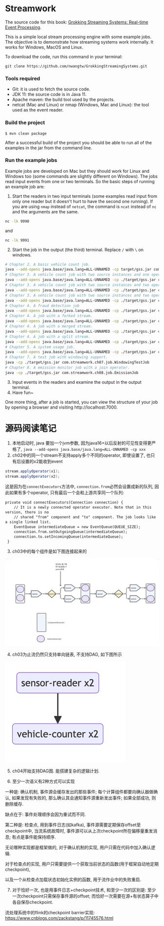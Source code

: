 # Streamwork
The source code for this book: [Grokking Streaming Systems: Real-time Event Processing](https://www.manning.com/books/grokking-streaming-systems).

This is a simple local stream processing engine with some example jobs. The objective is to demonstrate how streaming systems work internally. It works for Windows, MacOS and Linux.

To download the code, run this command in your terminal:
```
git clone https://github.com/nwangtw/GrokkingStreamingSystems.git
```

### Tools required
- Git: it is used to fetch the source code.
- JDK 11: the source code is in Java 11.
- Apache maven: the build tool used by the projects.
- netcat (Mac and Linux) or nmap (Windows, Mac and Linux): the tool used as the event reader.

### Build the project
```
$ mvn clean package
```
After a successful build of the project you should be able to run all of the examples in the jar from the command line.

### Run the example jobs
Example jobs are developed on Mac but they should work for Linux and Windows too (some commands are slightly different on Windows). The jobs read input events from one or two terminals. So the basic steps of running an example job are:
1. Start the readers in two input terminals (some examples read input from only one reader but it doesn't hurt to have the second one running). If you are using `nmap` instead of `netcat`, the command is `ncat` instead of `nc` and the arguments are the same.
```bash
nc -lk 9990
```
and
```bash
nc -lk 9991
```
2. Start the job in the output (the third) terminal. Replace `/` with `\` on windows.
```bash
# Chapter 2. A basic vehicle count job.
java --add-opens java.base/java.lang=ALL-UNNAMED -cp target/gss.jar com.streamwork.ch02.job.VehicleCountJob
# Chapter 3. A vehicle count job with two source instances and one operator instance.
java --add-opens java.base/java.lang=ALL-UNNAMED -cp ./target/gss.jar com.streamwork.ch03.job.ParallelizedVehicleCountJob1
# Chapter 3. A vehicle count job with two source instances and two operator instances, shuffle grouping.
java --add-opens java.base/java.lang=ALL-UNNAMED -cp ./target/gss.jar com.streamwork.ch03.job.ParallelizedVehicleCountJob2
# Chapter 3. A vehicle count job with two source instances and two operator instances, fields grouping.
java --add-opens java.base/java.lang=ALL-UNNAMED -cp ./target/gss.jar com.streamwork.ch03.job.ParallelizedVehicleCountJob3
# Chapter 4. A fraud detection job
java --add-opens java.base/java.lang=ALL-UNNAMED -cp ./target/gss.jar com.streamwork.ch04.job.FraudDetectionJob
# Chapter 4. A job with a forked stream.
java --add-opens java.base/java.lang=ALL-UNNAMED -cp ./target/gss.jar com.streamwork.ch04.extra.StreamForkJob
# Chapter 4. A job with a merged stream.
java --add-opens java.base/java.lang=ALL-UNNAMED -cp ./target/gss.jar com.streamwork.ch04.extra.StreamMergeJob
# Chapter 4. A job with a split stream.
java --add-opens java.base/java.lang=ALL-UNNAMED -cp ./target/gss.jar com.streamwork.ch04.extra.StreamSplitJob
# Chapter 5. A system usage job.
java --add-opens java.base/java.lang=ALL-UNNAMED -cp ./target/gss.jar com.streamwork.ch05.job.SystemUsageJob
# Chapter 7. A test job with windowing support.
java -cp ./target/gss.jar com.streamwork.ch07.job.WindowingTestJob
# Chapter 8. A emission monitor job with a join operator.
java -cp ./target/gss.jar com.streamwork.ch08.job.EmissionJob
```
3. Input events in the readers and examine the output in the output terminal.
4. Have fun~

One more thing, after a job is started, you can view the structure of your job by opening a browser and visiting http://localhost:7000.


# 源码阅读笔记

1. 本地启动时, java 要加一个jvm参数, 因为java16+以后反射的可见性变得更严格了, `java --add-opens java.base/java.lang=ALL-UNNAMED -cp xxx`
2. ch02中的同一个stream不支持apply多个不同的operator, 即使设置了, 也只有后设置的x2能收到event
```java
stream.applyOperator(x1);
stream.applyOperator(x2);
```
这是因为在`connectExecutors`方法中, `connection.from`必然会设置成新的队列, 因此如果有多个operator, 只有最后一个会和上游共享同一个队列:
```agsl
private void connectExecutors(Connection connection) {
    // It is a newly connected operator executor. Note that in this version, there is no
    // shared "from" component and "to" component. The job looks like a single linked list.
    EventQueue intermediateQueue = new EventQueue(QUEUE_SIZE);
    connection.from.setOutgoingQueue(intermediateQueue);
    connection.to.setIncomingQueue(intermediateQueue);
 }
```
3. ch03中的每个组件是如下图连接起来的

![ch03架构图](./attachment/ch03.png)

4. ch03为止流仍然只支持单向链表, 不支持DAG, 如下图所示

![ch03只支持单向链表](./attachment/ch03_2.png)

5. ch04开始支持DAG图. 能搭建复杂的逻辑计划.

6. 至少一次语义有2种方式可以实现

一种是: 确认机制, 事件源会缓存发出的那些事件; 每个计算组件都要向确认器做确认, 如果发现有失败的, 那么确认其会通知事件源重新发出事件; 如果全部成功, 则删除缓存. 

缺点在于: 事件处理顺序会因为重试而不同.

第二种是: 检查点, 用到事件日志(如kafka), 事件源需要定期保存offset至checkpoint中, 当流系统故障时, 事件源可以从上次checkpoint所在偏移量重发消息; 有点是事件能保持顺序.  

无论哪种实现都是框架做的, 对于确认机制的实现, 用户只需在代码中加入确认逻辑.

对于检查点的实现, 用户只需要提供一个获取当前状态的函数(用于框架自动地定期checkpoint),

以及一个从检查点加载状态初始化实例的函数, 用于流作业中的失败重启.

7. 对于恰好一次, 也是用事件日志+checkpoint技术, 和至少一次的区别是: 至少一次checkpoint只需保存事件源的offset; 而恰好一次需要在源+有状态算子中各自保存checkpoint.

流处理系统中的flink的checkpoint barrier实现: https://www.cnblogs.com/zackstang/p/11745576.html